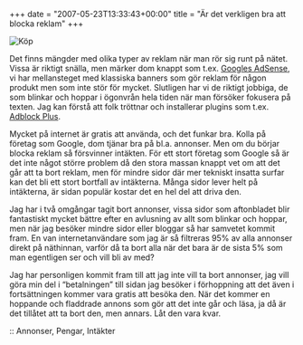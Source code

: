+++
date = "2007-05-23T13:33:43+00:00"
title = "Är det verkligen bra att blocka reklam"
+++

<div class="left">
  <img id="image425" src="/images/2007/05/kop.png" alt="Köp" />
</div>

Det finns mängder med olika typer av reklam när man rör sig runt på nätet. Vissa är riktigt snälla, men märker dom knappt som t.ex. [Googles AdSense][1], vi har mellansteget med klassiska banners som gör reklam för någon produkt men som inte stör för mycket. Slutligen har vi de riktigt jobbiga, de som blinkar och hoppar i ögonvrån hela tiden när man försöker fokusera på texten. Jag kan förstå att folk tröttnar och installerar plugins som t.ex. [Adblock Plus][2].

Mycket på internet är gratis att använda, och det funkar bra. Kolla på företag som Google, dom tjänar bra på bl.a. annonser. Men om du börjar blocka reklam så försvinner intäkten. För ett stort företag som Google så är det inte något större problem då den stora massan knappt vet om att det går att ta bort reklam, men för mindre sidor där mer tekniskt insatta surfar kan det bli ett stort bortfall av intäkterna. Många sidor lever helt på intäkterna, är sidan populär kostar det en hel del att driva den.

Jag har i två omgångar tagit bort annonser, vissa sidor som aftonbladet blir fantastiskt mycket bättre efter en avlusning av allt som blinkar och hoppar, men när jag besöker mindre sidor eller bloggar så har samvetet kommit fram. En van internetanvändare som jag är så filtreras 95% av alla annonser direkt på näthinnan, varför då ta bort alla när det bara är de sista 5% som man egentligen ser och vill bli av med?

Jag har personligen kommit fram till att jag inte vill ta bort annonser, jag vill göra min del i &#8220;betalningen&#8221; till sidan jag besöker i förhoppning att det även i fortsättningen kommer vara gratis att besöka den. När det kommer en hoppande och fladdrade annons som gör att det inte går och läsa, ja då är det tillåtet att ta bort den, men annars. Låt den vara kvar.

:: Annonser, Pengar, Intäkter

<small></small>

 [1]: https://www.google.com/adsense/
 [2]: https://addons.mozilla.org/en-US/firefox/addon/1865
